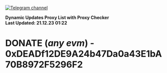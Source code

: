 [![Telegram channel](https://img.shields.io/endpoint?url=https://runkit.io/damiankrawczyk/telegram-badge/branches/master?url=https://t.me/n4z4v0d)](https://t.me/n4z4v0d) 

**Dynamic Updates Proxy List with Proxy Checker**  
**Last Updated: 21.12.23 01:22**

# DONATE (_any evm_) - 0xDEADf12DE9A24b47Da0a43E1bA70B8972F5296F2
